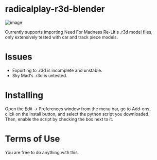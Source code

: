 # radicalplay-r3d-blender
![image](https://github.com/user-attachments/assets/13edb9da-29f9-4473-8c0c-71e6ca718d78)


Currently supports importing Need For Madness Re-Lit's .r3d model files, only extensively tested with car and track piece models.
# Issues
- Exporting to .r3d is incomplete and unstable.
- Sky Mad's .r3d is untested.
# Installing
Open the Edit -> Preferences window from the menu bar, go to Add-ons, click on the Install button, and select the python script you downloaded. Then, enable the script by checking the box next to it.
# Terms of Use
You are free to do anything with this.